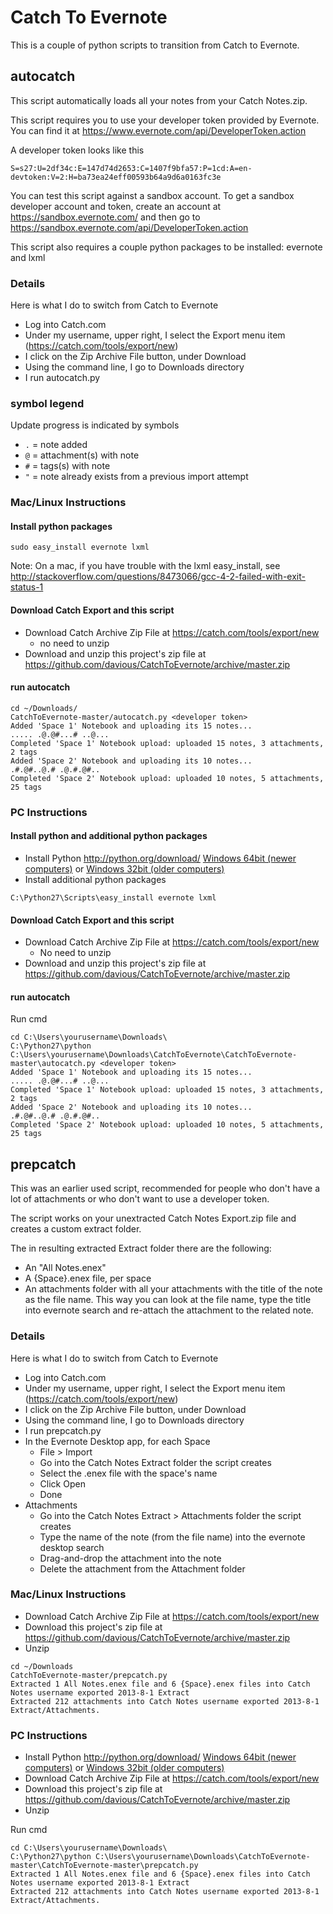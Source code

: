 # Catch To Evernote

This is a couple of python scripts to transition from Catch to Evernote.

## autocatch

This script automatically loads all your notes from your Catch Notes.zip.

This script requires you to use your developer token provided by Evernote. You can find it at https://www.evernote.com/api/DeveloperToken.action

A developer token looks like this

```
S=s27:U=2df34c:E=147d74d2653:C=1407f9bfa57:P=1cd:A=en-devtoken:V=2:H=ba73ea24eff00593b64a9d6a0163fc3e
```

You can test this script against a sandbox account. To get a sandbox developer account and token, create an account at https://sandbox.evernote.com/ and then go to https://sandbox.evernote.com/api/DeveloperToken.action

This script also requires a couple python packages to be installed: evernote and lxml

### Details

Here is what I do to switch from Catch to Evernote
 
* Log into Catch.com
* Under my username, upper right, I select the Export menu item (https://catch.com/tools/export/new)
* I click on the Zip Archive File button, under Download
* Using the command line, I go to Downloads directory
* I run autocatch.py

### symbol legend

Update progress is indicated by symbols

* ``.`` = note added
* ``@`` = attachment(s) with note
* ``#`` = tags(s) with note
* ``"`` = note already exists from a previous import attempt


### Mac/Linux Instructions

#### Install python packages
```
sudo easy_install evernote lxml
```

Note: On a mac, if you have trouble with the lxml easy_install, see http://stackoverflow.com/questions/8473066/gcc-4-2-failed-with-exit-status-1

#### Download Catch Export and this script
* Download Catch Archive Zip File at https://catch.com/tools/export/new
    * no need to unzip
* Download and unzip this project's zip file at https://github.com/davious/CatchToEvernote/archive/master.zip

#### run autocatch
```
cd ~/Downloads/
CatchToEvernote-master/autocatch.py <developer token>
Added 'Space 1' Notebook and uploading its 15 notes...
..... .@.@#...# ..@... 
Completed 'Space 1' Notebook upload: uploaded 15 notes, 3 attachments, 2 tags
Added 'Space 2' Notebook and uploading its 10 notes...
.#.@#..@.# .@.#.@#..
Completed 'Space 2' Notebook upload: uploaded 10 notes, 5 attachments, 25 tags
```

### PC Instructions

#### Install python and additional python packages
* Install Python http://python.org/download/ [Windows 64bit (newer computers)](http://python.org/ftp/python/2.7.5/python-2.7.5.amd64.msi) or [Windows 32bit (older computers)](http://python.org/ftp/python/2.7.5/python-2.7.5.msi)
* Install additional python packages
```
C:\Python27\Scripts\easy_install evernote lxml
```

#### Download Catch Export and this script
* Download Catch Archive Zip File at https://catch.com/tools/export/new
    * No need to unzip
* Download and unzip this project's zip file at https://github.com/davious/CatchToEvernote/archive/master.zip

#### run autocatch

Run cmd
```
cd C:\Users\yourusername\Downloads\
C:\Python27\python C:\Users\yourusername\Downloads\CatchToEvernote\CatchToEvernote-master\autocatch.py <developer token>
Added 'Space 1' Notebook and uploading its 15 notes...
..... .@.@#...# ..@... 
Completed 'Space 1' Notebook upload: uploaded 15 notes, 3 attachments, 2 tags
Added 'Space 2' Notebook and uploading its 10 notes...
.#.@#..@.# .@.#.@#..
Completed 'Space 2' Notebook upload: uploaded 10 notes, 5 attachments, 25 tags
```

## prepcatch

This was an earlier used script, recommended for people who don't have a lot of attachments or who don't want to use a developer token.

The script works on your unextracted Catch Notes Export.zip file and creates a custom extract folder.

The in resulting extracted Extract folder there are the following:
* An "All Notes.enex"
* A {Space}.enex file, per space
* An attachments folder with all your attachments with the title of the note as the file name. This way you can look at the file name, type the title into evernote search and re-attach the attachment to the related note.

### Details

Here is what I do to switch from Catch to Evernote
 
* Log into Catch.com
* Under my username, upper right, I select the Export menu item (https://catch.com/tools/export/new)
* I click on the Zip Archive File button, under Download
* Using the command line, I go to Downloads directory
* I run prepcatch.py
* In the Evernote Desktop app, for each Space
    * File > Import
    * Go into the Catch Notes Extract folder the script creates
    * Select the .enex file with the space's name
    * Click Open
    * Done
* Attachments
    * Go into the Catch Notes Extract > Attachments folder the script creates
    * Type the name of the note (from the file name) into the evernote desktop search
    * Drag-and-drop the attachment into the note
    * Delete the attachment from the Attachment folder


### Mac/Linux Instructions

* Download Catch Archive Zip File at https://catch.com/tools/export/new
* Download this project's zip file at https://github.com/davious/CatchToEvernote/archive/master.zip
* Unzip

```
cd ~/Downloads
CatchToEvernote-master/prepcatch.py
Extracted 1 All Notes.enex file and 6 {Space}.enex files into Catch Notes username exported 2013-8-1 Extract
Extracted 212 attachments into Catch Notes username exported 2013-8-1 Extract/Attachments.
```

### PC Instructions

* Install Python http://python.org/download/ [Windows 64bit (newer computers)](http://python.org/ftp/python/2.7.5/python-2.7.5.amd64.msi) or [Windows 32bit (older computers)](http://python.org/ftp/python/2.7.5/python-2.7.5.msi)
* Download Catch Archive Zip File at https://catch.com/tools/export/new
* Download this project's zip file at https://github.com/davious/CatchToEvernote/archive/master.zip
* Unzip

Run cmd
```
cd C:\Users\yourusername\Downloads\
C:\Python27\python C:\Users\yourusername\Downloads\CatchToEvernote-master\CatchToEvernote-master\prepcatch.py
Extracted 1 All Notes.enex file and 6 {Space}.enex files into Catch Notes username exported 2013-8-1 Extract
Extracted 212 attachments into Catch Notes username exported 2013-8-1 Extract/Attachments.
```

